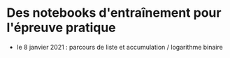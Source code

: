 Des notebooks d'entraînement pour l'épreuve pratique
==============================

* le 8 janvier 2021 : parcours de liste et accumulation / logarithme binaire
